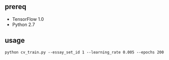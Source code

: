 
## prereq 

- TensorFlow 1.0  
- Python 2.7

## usage   

`python cv_train.py --essay_set_id 1 --learning_rate 0.005 --epochs 200`
